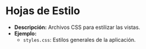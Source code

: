 # Hojas de Estilo
- **Descripción:** Archivos CSS para estilizar las vistas.
- **Ejemplo:**
    - `styles.css`: Estilos generales de la aplicación.